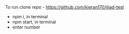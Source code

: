 To run clone repo - https://github.com/kieran170/iliad-test
- npm i, in terminal
- npm start, in terminal
- enter number
